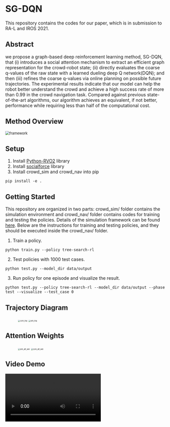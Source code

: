 # SG-DQN
This repository contains the codes for our paper, which is in submission to RA-L and IROS 2021. 


## Abstract
we propose a graph-based deep reinforcement learning method, SG-DQN, that (i) introduces a social attention mechanism to extract an efficient graph representation for the crowd-robot state; (ii) directly evaluates the coarse q-values of the raw state with a learned dueling deep Q network(DQN); and then (iii) refines the coarse q-values via online planning on possible future trajectories. The experimental results indicate that our model can help the robot better understand the crowd and achieve a high success rate of more than 0.99 in the crowd navigation task. Compared against previous state-of-the-art algorithms, our algorithm achieves an equivalent, if not better, performance while requiring less than half of the computational cost.

## Method Overview
<img src="https://github.com/nubot-nudt/SG-DQN/blob/main/doc/framework.png" alt="framework" style="zoom: 80%;" />


## Setup
1. Install [Python-RVO2](https://github.com/sybrenstuvel/Python-RVO2) library
2. Install [socialforce](https://github.com/ChanganVR/socialforce) library
2. Install crowd_sim and crowd_nav into pip
```
pip install -e .
```

## Getting Started
This repository are organized in two parts: crowd_sim/ folder contains the simulation environment and crowd_nav/ folder contains codes for training and testing the policies. Details of the simulation framework can be found [here](crowd_sim/README.md). Below are the instructions for training and testing policies, and they should be executed
inside the crowd_nav/ folder.


1. Train a policy.
```
python train.py --policy tree-search-rl
```
2. Test policies with 1000 test cases.
```
python test.py --model_dir data/output 
```
3. Run policy for one episode and visualize the result.
```
python test.py --policy tree-search-rl --model_dir data/output --phase test --visualize --test_case 0
```
## Trajectory Diagram

<figure class="half">
   <img src="https://github.com/nubot-nudt/SG-DQN/blob/main/doc/sim_traj.png" alt="com_traj" style="zoom:40%;" />
   <img src="https://github.com/nubot-nudt/SG-DQN/blob/main/doc/com_traj.png" alt="sim_traj" style="zoom:40%;" />
</figure>

## Attention Weights

<figure class="half">
   <img src="https://github.com/nubot-nudt/SG-DQN/blob/main/doc/sim_att_wei.png" alt="sim_att_wei" style="zoom: 40%;" />
   <img src="https://github.com/nubot-nudt/SG-DQN/blob/main/doc/com_att_wei.png" alt="com_att_wei" style="zoom: 40%;" />
</figure>

## Video Demo

<video src="doc/demo.mp4"></video>

